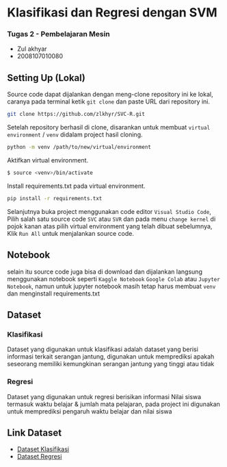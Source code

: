 # Klasifikasi dan Regresi dengan SVM
### Tugas 2 - Pembelajaran Mesin
- Zul akhyar
- 2008107010080
## Setting Up (Lokal)
Source code dapat dijalankan dengan meng-clone repository ini ke lokal, caranya pada terminal ketik `git clone` dan paste URL dari repository ini.

```sh
git clone https://github.com/zlkhyr/SVC-R.git
```

Setelah repository berhasil di clone, disarankan untuk membuat `virtual environment` / `venv` didalam project hasil cloning.

```sh
python -m venv /path/to/new/virtual/environment
```

Aktifkan virtual environment.

```sh
$ source <venv>/bin/activate
```

Install requirements.txt pada virtual environment.

```sh
pip install -r requirements.txt
```
Selanjutnya buka project menggunakan code editor `Visual Studio Code`, Pilih salah satu source code `SVC` atau `SVR` dan pada menu `change kernel` di pojok kanan atas pilih 
virtual environment yang telah dibuat sebelumnya, Klik `Run All` untuk menjalankan source code.

## Notebook
selain itu source code juga bisa di download dan dijalankan langsung menggunakan notebook seperti `Kaggle Notebook` `Google Colab` atau `Jupyter Notebook`, namun untuk jupyter notebook
masih tetap harus membuat `venv` dan menginstall requirements.txt
## Dataset 
### Klasifikasi
Dataset yang digunakan untuk klasifikasi adalah dataset yang berisi informasi terkait serangan jantung, digunakan untuk memprediksi apakah seseorang memiliki kemungkinan serangan jantung yang tinggi atau tidak 
### Regresi
Dataset yang digunakan untuk regresi berisikan informasi Nilai siswa termasuk waktu belajar & jumlah mata pelajaran, pada project ini digunakan untuk memprediksi pengaruh waktu belajar dan nilai siswa 
## Link Dataset
- [Dataset Klasifikasi](https://www.kaggle.com/datasets/rashikrahmanpritom/heart-attack-analysis-prediction-dataset?resource=download)
- [Dataset Regresi](https://www.kaggle.com/datasets/yasserh/student-marks-dataset)
